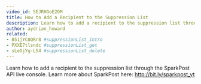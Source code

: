 ```yaml
---
video_id: SEJRHGoE2OM
title: How to Add a Recipient to the Suppression List
description: Learn how to add a recipient to the suppression list through the SparkPost API.
author: aydrian_howard
related:
- B51jYC0QRr8 #suppressionList_intro
- PXXE7tlsndc #suppressionList_get
- sLeGjYg-L54 #suppressionList_delete
---
```

Learn how to add a recipient to the suppression list through the SparkPost API live console. Learn more about SparkPost here: http://bit.ly/sparkpost_yt
